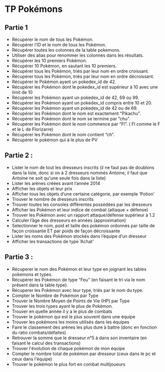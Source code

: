 # TP Pokémons

## Partie 1 

- Récupérer le nom de tous les Pokémon.	
- Récupérer l’ID et le nom de tous les Pokémon.
- Récupérer toutes les colonnes de la table pokemons.
- Utiliser des alias pour renommer les colonnes dans les résultats.
- Récupérer les 10 premiers Pokémon.
- Récupérer 10 Pokémon, en sautant les 10 premiers.
- Récupérer tous les Pokémon, triés par leur nom en ordre croissant.
- Récupérer tous les Pokémon, triés par leur nom en ordre décroissant.
- Récupérer le Pokémon ayant un pokedex_id de 42.
- Récupérer les Pokémon dont le pokedex_id est supérieur à 10 avec une limit de 10
- Récupérer les Pokémon ayant un pokedex_id de 42, 69 ou 99.
- Récupérer les Pokémon ayant un pokedex_id compris entre 10 et 20.
- Récupérer les Pokémon ayant un pokedex_id de 42 ou de 69.
- Récupérer les Pokémon dont le nom est exactement “Pikachu”.
- Récupérer les Pokémon dont le nom se termine par “chu”.
- Récupérer les Pokémon dont le nom commence par “Fl”. ( Fl comme le F et le L de Florizarre)
- Récupérer les Pokémon dont le nom contient “ch”.
- Récupérer le pokémon qui à le plus de PV

## Partie 2 : 

- Lister le nom de tout les dresseurs inscrits (il ne faut pas de doublons dans la liste, donc si on à 2 dresseurs nommés Antoine, il faut que Antoine ne soit qu'une seule fois dans la liste)
- Lister les arènes créées avant l’année 2014
- Afficher les objets et leur prix
- Afficher tous les objets d’une certaine catégorie, par exemple ‘Potion’
- Trouver le nombre de dresseurs inscrits
- Trouver toutes les consoles différentes possédées par les dresseurs
- Afficher les Pokémon et leur indice de combat (attaque + défense)
- Trouver les Pokémon avec un rapport attaque/défense supérieur à 1.2
- Calculer l’âge des dresseurs en années (approximation)
- Selectionner le nom, poid et taille des pokémon ordonnés par taille de façon croissante ET par poids de façon décroissante
- Lister les noms des Pokémon stockés dans l’équipe d’un dresseur 
- Afficher les transactions de type ‘Achat’

## Partie 3 : 

- Récuperer le nom des Pokémon et leur type en joignant les tables pokemons et types.
- Récupérer les Pokémon de type “Feu” (en faisant le tri via le nom présent dans la table type).
- Récuperer les Pokémon avec leur type, triés par le nom du type.
- Compter le Nombre de Pokémon par Type
- Trouver le Nombre Moyen de Points de Vie (HP) par Type
- Trouver les trois types ayant le plus de Pokémon.
- Trouver en quelle année il y a le plus de combats
- Trouver le pokémon qui est le plus souvent dans une équipe
- Trouver les pokémons les moins utilisés dans les équipes 
- Faire le classement des arènes les plus dure à battre (donc en fonction du ratio combats/défaites)
- Retrouver la somme que le dresseur n°5 à dans son inventaire (en faisant le calcul des transactions)
- Trouver l'évolution de chaque pokémon de mon équipe 
- Compter le nombre total de pokémon par dresseur (ceux dans le pc et ceux dans l'équipe)
- Trouver le pokémon le plus fort en combat multijoueurs
